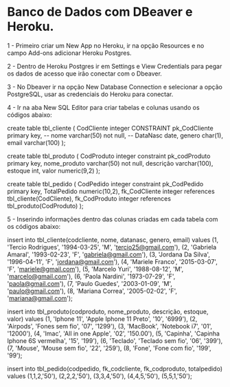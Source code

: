 # Banco de Dados com DBeaver e Heroku.

1 - Primeiro criar um New App no Heroku, ir na opção Resources e no campo Add-ons adicionar Heroku Postgres.

2 - Dentro de Heroku Postgres ir em Settings e View Credentials para pegar os dados de acesso que irão conectar com o Dbeaver.

3 - No Dbeaver ir na opção New Database Connection e selecionar a opção PostgreSQL, usar as credenciais do Heroku para conectar.

4 - Ir na aba New SQL Editor para criar tabelas e colunas usando os códigos abaixo:

create table tbl_cliente (
	CodCliente integer CONSTRAINT pk_CodCliente primary key, -- 
	nome varchar(50) not null, -- 
	DataNasc date,
	genero char(1),
	email varchar(100)
	);

create table tbl_produto (
	CodProduto integer constraint pk_codProduto primary key,
	nome_produto varchar(50) not null,
	descrição varchar(100),
	estoque int,
	valor numeric(9,2)
	);
	
create table tbl_pedido (
	CodPedido integer constraint pk_CodPedido primary key,
	TotalPedido numeric(10,2),
	fk_CodCliente integer references tbl_cliente(CodCliente),
	fk_CodProduto integer references tbl_produto(CodProduto)
	);

	
	
5 - Inserindo informações dentro das colunas criadas em cada tabela com os códigos abaixo:

insert into tbl_cliente(codcliente, nome, datanasc, genero, email) values 
        (1, 'Tercio Rodrigues', '1994-03-25', 'M', 'tercio25@gmail.com'),
        (2, 'Gabriela Amaral', '1993-02-23', 'F', 'gabriela@gmail.com'),
        (3, 'Jordana Da Silva', '1996-04-11', 'F', 'jordana@gmail.com'),
        (4, 'Mariele Franco', '2015-03-07', 'F', 'mariele@gmail.com'),
        (5, 'Marcelo Yuri', '1988-08-12', 'M', 'marcelo@gmail.com'),
        (6, 'Paola Nardini', '1973-07-29', 'F', 'paola@gmail.com'),
        (7, 'Paulo Guedes', '2003-01-09', 'M', 'paulo@gmail.com'),
        (8, 'Mariana Correa', '2005-02-02', 'F', 'mariana@gmail.com');
	
insert into tbl_produto(codproduto, nome_produto, descrição, estoque, valor) values 
        (1, 'Iphone 11', 'Apple Iphone 11 Preto', '10', '6999'),
        (2, 'Airpods', 'Fones sem fio', '07', '1299'),
        (3, 'MacBook', 'Notebook i7', '01', '12000'),
        (4, 'Imac', 'All in one Apple', '02', '150.00'),
        (5, 'Capinha', 'Capinha Iphone 6S vermelha', '15', '199'),
        (6, 'Teclado', 'Teclado sem fio', '06', '399'),
        (7, 'Mouse', 'Mouse sem fio', '22', '259'),
        (8, 'Fone', 'Fone com fio', '199', '99');
 

insert into tbl_pedido(codpedido, fk_codcliente, fk_codproduto, totalpedido) values
	(1,1,2,'50'),
	(2,2,2,'50'),
	(3,3,4,'50'),
	(4,4,5,'50'),
	(5,5,1,'50');






